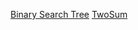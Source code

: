 
[Binary Search Tree](https://iconproject.slack.com/archives/GAXDVEG3V/p1536817374000100)
[TwoSum](https://iconproject.slack.com/archives/GAXDVEG3V/p1536818433000100)
